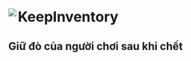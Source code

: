 # KeepInventory <img src="https://github.com/KhoaGamingVN/KeepInventory/raw/master/icon.png" align="left"></img>
## Giữ đò của người chơi sau khi chết
